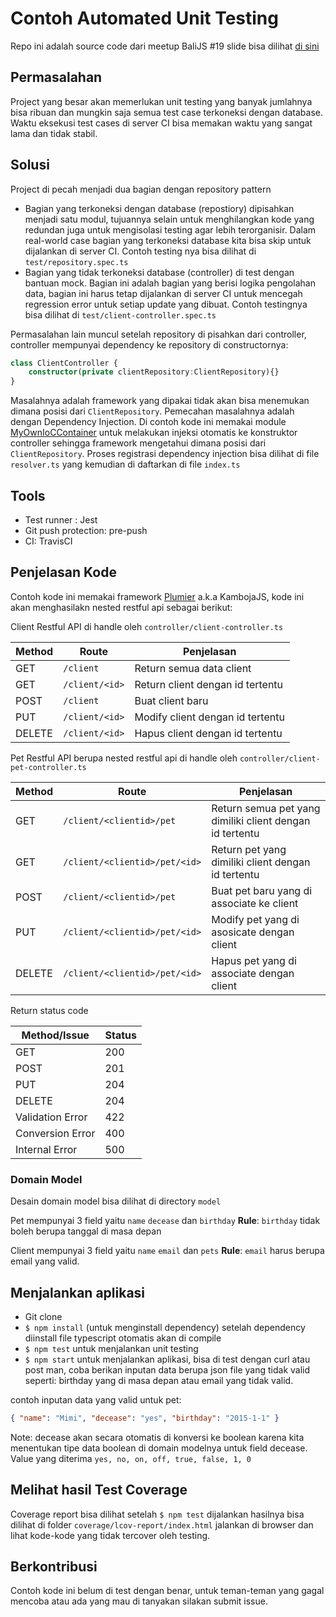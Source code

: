 # Contoh Automated Unit Testing

Repo ini adalah source code dari meetup BaliJS #19 slide bisa dilihat [di sini](https://swipe.to/5764hm)

## Permasalahan
Project yang besar akan memerlukan unit testing yang banyak jumlahnya bisa ribuan dan mungkin saja semua test case terkoneksi dengan database. Waktu eksekusi test cases di server CI bisa memakan waktu yang sangat lama dan tidak stabil.

## Solusi
Project di pecah menjadi dua bagian dengan repository pattern

- Bagian yang terkoneksi dengan database (repostiory) dipisahkan menjadi satu modul, tujuannya selain untuk menghilangkan kode yang redundan juga untuk mengisolasi testing agar lebih terorganisir. Dalam real-world case bagian yang terkoneksi database kita bisa skip untuk dijalankan di server CI. Contoh testing nya bisa dilihat di `test/repository.spec.ts`
- Bagian yang tidak terkoneksi database (controller) di test dengan bantuan mock. Bagian ini adalah bagian yang berisi logika pengolahan data, bagian ini harus tetap dijalankan di server CI untuk mencegah regression error untuk setiap update yang dibuat. Contoh testingnya bisa dilihat di `test/client-controller.spec.ts`

Permasalahan lain muncul setelah repository di pisahkan dari controller, controller mempunyai dependency ke repository di constructornya:

```typescript
class ClientController {
    constructor(private clientRepository:ClientRepository){}
}
```

Masalahnya adalah framework yang dipakai tidak akan bisa menemukan dimana posisi dari `ClientRepository`. Pemecahan masalahnya adalah dengan Dependency Injection. Di contoh kode ini memakai module [MyOwnIoCContainer](https://github.com/ktutnik/my-own-ioc-container) untuk melakukan injeksi otomatis ke konstruktor controller sehingga framework mengetahui dimana posisi dari `ClientRepository`. Proses registrasi dependency injection bisa dilihat di file `resolver.ts` yang kemudian di daftarkan di file `index.ts`

## Tools
- Test runner : Jest
- Git push protection: pre-push
- CI: TravisCI
  
## Penjelasan Kode

Contoh kode ini memakai framework [Plumier](https://github.com/ktutnik/plumier) a.k.a KambojaJS, kode ini akan menghasilakn nested restful api sebagai berikut:

Client Restful API di handle oleh `controller/client-controller.ts`

| Method | Route                         | Penjelasan                                               |
| ------ | ----------------------------- | -------------------------------------------------------- |
| GET    | `/client`                     | Return semua data client                                 |
| GET    | `/client/<id>`                | Return client dengan id tertentu                         |
| POST   | `/client`                     | Buat client baru                                         |
| PUT    | `/client/<id>`                | Modify client dengan id tertentu                         |
| DELETE | `/client/<id>`                | Hapus client dengan id tertentu                          |

Pet Restful API berupa nested restful api di handle oleh `controller/client-pet-controller.ts`

| Method | Route                         | Penjelasan                                               |
| ------ | ----------------------------- | -------------------------------------------------------- |
| GET    | `/client/<clientid>/pet`      | Return semua pet yang dimiliki client dengan id tertentu |
| GET    | `/client/<clientid>/pet/<id>` | Return pet yang dimiliki client dengan id tertentu       |
| POST   | `/client/<clientid>/pet`      | Buat pet baru yang di associate ke client                |
| PUT    | `/client/<clientid>/pet/<id>` | Modify pet yang di asosicate dengan client               |
| DELETE | `/client/<clientid>/pet/<id>` | Hapus pet yang di associate dengan client                |


Return status code

| Method/Issue     | Status |
| ---------------- | ------ |
| GET              | 200    |
| POST             | 201    |
| PUT              | 204    |
| DELETE           | 204    |
| Validation Error | 422    |
| Conversion Error | 400    |
| Internal Error   | 500    |

### Domain Model

Desain domain model bisa dilihat di directory `model`

Pet mempunyai 3 field yaitu `name`  `decease` dan `birthday` **Rule**: `birthday` tidak boleh berupa tanggal di masa depan

Client mempunyai 3 field yaitu `name` `email` dan `pets` **Rule**: `email` harus berupa email yang valid.


## Menjalankan aplikasi

- Git clone
- `$ npm install` (untuk menginstall dependency) setelah dependency diinstall file typescript otomatis akan di compile
- `$ npm test` untuk menjalankan unit testing
- `$ npm start` untuk menjalankan aplikasi, bisa di test dengan curl atau post man, coba berikan inputan data berupa json file yang tidak valid seperti: birthday yang di masa depan atau email yang tidak valid.

contoh inputan data yang valid untuk pet:

```json
{ "name": "Mimi", "decease": "yes", "birthday": "2015-1-1" }
```

Note: decease akan secara otomatis di konversi ke boolean karena kita menentukan tipe data boolean di domain modelnya untuk field decease. Value yang diterima `yes, no, on, off, true, false, 1, 0` 

## Melihat hasil Test Coverage

Coverage report bisa dilihat setelah `$ npm test` dijalankan hasilnya bisa dilihat di folder `coverage/lcov-report/index.html` jalankan di browser dan lihat kode-kode yang tidak tercover oleh testing.

## Berkontribusi
Contoh kode ini belum di test dengan benar, untuk teman-teman yang gagal mencoba atau ada yang mau di tanyakan silakan submit issue.







